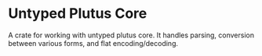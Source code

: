 # Untyped Plutus Core

A crate for working with untyped plutus core. It handles
parsing, conversion between various forms, and flat encoding/decoding.
